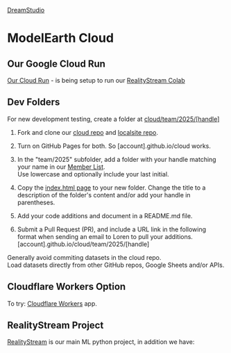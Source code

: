 [DreamStudio](https://dreamstudio.com)
# ModelEarth Cloud

## Our Google Cloud Run

[Our Cloud Run](run) - is being setup to run our [RealityStream Colab](/realitystream)

## Dev Folders

For new development testing, create a folder at [cloud/team/2025/[handle]](https://github.com/modelearth/cloud/)

1. Fork and clone our [cloud repo](https://github.com/modelearth/cloud) and [localsite repo](https://github.com/modelearth/localsite). 

2. Turn on GitHub Pages for both. So [account].github.io/cloud works.

3. In the "team/2025" subfolder, add a folder with your handle matching your name in our [Member List](https://model.earth/community/members).  
Use lowercase and optionally include your last initial.

4. Copy the [index.html page](https://github.com/ModelEarth/cloud/blob/main/index.html) to your new folder. Change the title to a description of the folder's content and/or add your handle in parentheses.

5. Add your code additions and document in a README.md file.

6. Submit a Pull Request (PR), and include a URL link in the following format when sending an email to Loren to pull your additions.
[account].github.io/cloud/team/2025/[handle]


Generally avoid commiting datasets in the cloud repo.  
Load datasets directly from other GitHub repos, Google Sheets and/or APIs.


## Cloudflare Workers Option
<!--
CoLabs + [Anvil](https://anvil.works/learn/tutorials/data-science#connecting-notebooks) + [Plotly](https://plotly.com/python) and [Seaborn](https://seaborn.pydata.org/examples/index.html) + [Cursor](https://www.cursor.com/) 
-->
To try: [Cloudflare Workers](https://developers.cloudflare.com/workers/) app.


## RealityStream Project

[RealityStream](/realitystream) is our main ML python project, in addition we have:

<!--
[Financial](/finance) - Credit market probability analysis  
[Industry Imputation](/machine-learning) - Estimating business patterns
-->